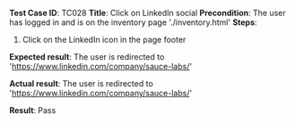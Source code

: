 **Test Case ID**: TC028
**Title**: Click on LinkedIn social
**Precondition**: The user has logged in and is on the inventory page './inventory.html'
**Steps**:
1. Click on the LinkedIn icon in the page footer

**Expected result**: The user is redirected to 'https://www.linkedin.com/company/sauce-labs/'

**Actual result**: The user is redirected to 'https://www.linkedin.com/company/sauce-labs/'

**Result**: Pass